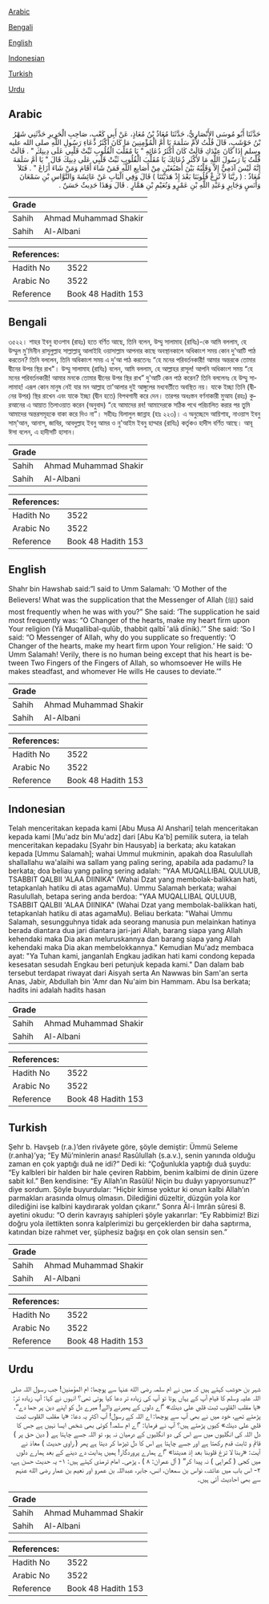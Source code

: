 [Arabic](#arabic)

[Bengali](#bengali)

[English](#english)

[Indonesian](#indonesian)

[Turkish](#turkish)

[Urdu](#urdu)

## Arabic


<div dir="rtl" lang="ar" style={{fontSize:'larger',backgroundColor:'#f8f9fa',padding:20}}>
حَدَّثَنَا أَبُو مُوسَى الأَنْصَارِيُّ، حَدَّثَنَا مُعَاذُ بْنُ مُعَاذٍ، عَنْ أَبِي كَعْبٍ، صَاحِبِ الْحَرِيرِ حَدَّثَنِي شَهْرُ بْنُ حَوْشَبٍ، قَالَ قُلْتُ لأُمِّ سَلَمَةَ يَا أُمَّ الْمُؤْمِنِينَ مَا كَانَ أَكْثَرُ دُعَاءِ رَسُولِ اللَّهِ صلى الله عليه وسلم إِذَا كَانَ عِنْدَكِ قَالَتْ كَانَ أَكْثَرُ دُعَائِهِ ‏"‏ يَا مُقَلِّبَ الْقُلُوبِ ثَبِّتْ قَلْبِي عَلَى دِينِكَ ‏"‏ ‏.‏ قَالَتْ قُلْتُ يَا رَسُولَ اللَّهِ مَا لأَكْثَرِ دُعَائِكَ يَا مُقَلِّبَ الْقُلُوبِ ثَبِّتْ قَلْبِي عَلَى دِينِكَ قَالَ ‏"‏ يَا أُمَّ سَلَمَةَ إِنَّهُ لَيْسَ آدَمِيٌّ إِلاَّ وَقَلْبُهُ بَيْنَ أُصْبُعَيْنِ مِنْ أَصَابِعِ اللَّهِ فَمَنْ شَاءَ أَقَامَ وَمَنْ شَاءَ أَزَاغَ ‏"‏ ‏.‏ فَتَلاَ مُعَاذٌ ‏:‏ ‏(‏ ربَّنَا لاَ تُزِغْ قُلُوبَنَا بَعْدَ إِذْ هَدَيْتَنَا ‏)‏ قَالَ وَفِي الْبَابِ عَنْ عَائِشَةَ وَالنَّوَّاسِ بْنِ سَمْعَانَ وَأَنَسٍ وَجَابِرٍ وَعَبْدِ اللَّهِ بْنِ عَمْرٍو وَنُعَيْمِ بْنِ هَمَّارٍ ‏.‏ قَالَ وَهَذَا حَدِيثٌ حَسَنٌ ‏.‏
</div>
<div style={{backgroundColor:'#f8f9fa',padding:20, marginBottom: 10}}><table> <thead> <tr> <th>Grade</th> <th></th> </tr> </thead> <tbody> <tr><td>Sahih</td><td>Ahmad Muhammad Shakir</td></tr><tr><td>Sahih</td><td>Al-Albani</td></tr></tbody></table><table> <thead> <tr> <th>References:</th> <th></th> </tr> </thead> <tbody><tr><td>Hadith No</td><td>3522</td></tr><tr><td>Arabic No</td><td>3522</td></tr><tr><td>Reference</td><td>Book 48 Hadith 153</td></tr></tbody></table></div>

## Bengali


<div dir="ltr" lang="bn" style={{fontSize:'larger',backgroundColor:'#f8f9fa',padding:20}}>
৩৫২২। শাহর ইবনু হাওশাব (রাহঃ) হতে বর্ণিত আছে, তিনি বলেন, উম্মু সালামাহ (রাযিঃ)-কে আমি বললাম, হে উম্মুল মু'মিনীন রাসূলুল্লাহ সাল্লাল্লাহু আলাইহি ওয়াসাল্লাম আপনার কাছে অবস্থানকালে অধিকাংশ সময় কোন দু'আটি পাঠ করতেন? তিনি বললেন, তিনি অধিকাংশ সময় এ দু'আ পাঠ করতেনঃ “হে মনের পরিবর্তনকারী! আমার অন্তরকে তোমার দ্বীনের উপর স্থির রাখ"। উম্মু সালামাহ (রাযিঃ) বলেন, আমি বললাম, হে আল্লাহর রাসূল! আপনি অধিকাংশ সময় “হে মনের পরিবর্তনকারী! আমার মনকে তোমার দ্বীনের উপর স্থির রাখ” দু'আটি কেন পাঠ করেন? তিনি বললেনঃ হে উম্মু সালামাহ! এরূপ কোন মানুষ নেই যার মন আল্লাহ তা'আলার দুই আঙ্গুলের মধ্যবর্তীতে অবস্থিত নয়। যাকে ইচ্ছা তিনি (দ্বীনের উপর) স্থির রাখেন এবং যাকে ইচ্ছা (দ্বীন হতে) বিপথগামী করে দেন। তারপর অধঃস্তন বর্ণনাকারী মুআয (রহঃ) কুরআনের এ আয়াত তিলাওয়াত করেন (অনুবাদ) “হে আমাদের রব! আমাদেরকে সঠিক পথে পরিচালিত করার পর তুমি আমাদের অন্তরসমূহকে বাকা করে দিও না”। সহীহঃ যিলালুল জান্নাহ (হাঃ ২২৩)। এ অনুচ্ছেদে আয়িশাহ, নাওয়াস ইবনু সাম্'আন, আনাস, জাবির, আবদুল্লাহ ইবনু আমর ও নু'আইম ইবনু হাম্মার (রাযিঃ) কর্তৃকও হাদীস বর্ণিত আছে। আবূ ঈসা বলেন, এ হাদীসটি হাসান।
</div>
<div style={{backgroundColor:'#f8f9fa',padding:20, marginBottom: 10}}><table> <thead> <tr> <th>Grade</th> <th></th> </tr> </thead> <tbody> <tr><td>Sahih</td><td>Ahmad Muhammad Shakir</td></tr><tr><td>Sahih</td><td>Al-Albani</td></tr></tbody></table><table> <thead> <tr> <th>References:</th> <th></th> </tr> </thead> <tbody><tr><td>Hadith No</td><td>3522</td></tr><tr><td>Arabic No</td><td>3522</td></tr><tr><td>Reference</td><td>Book 48 Hadith 153</td></tr></tbody></table></div>

## English


<div dir="ltr" lang="en" style={{fontSize:'larger',backgroundColor:'#f8f9fa',padding:20}}>
Shahr bin Hawshab said:“I said to Umm Salamah: ‘O Mother of the Believers! What was the supplication that the Messenger of Allah (ﷺ) said most frequently when he was with you?” She said: ‘The supplication he said most frequently was: “O Changer of the hearts, make my heart firm upon Your religion (Yā Muqallibal-qulūb, thabbit qalbī 'alā dīnik).’” She said: ‘So I said: “O Messenger of Allah, why do you supplicate so frequently: ‘O Changer of the hearts, make my heart firm upon Your religion.’ He said: ‘O Umm Salamah! Verily, there is no human being except that his heart is between Two Fingers of the Fingers of Allah, so whomsoever He wills He makes steadfast, and whomever He wills He causes to deviate.’”
</div>
<div style={{backgroundColor:'#f8f9fa',padding:20, marginBottom: 10}}><table> <thead> <tr> <th>Grade</th> <th></th> </tr> </thead> <tbody> <tr><td>Sahih</td><td>Ahmad Muhammad Shakir</td></tr><tr><td>Sahih</td><td>Al-Albani</td></tr></tbody></table><table> <thead> <tr> <th>References:</th> <th></th> </tr> </thead> <tbody><tr><td>Hadith No</td><td>3522</td></tr><tr><td>Arabic No</td><td>3522</td></tr><tr><td>Reference</td><td>Book 48 Hadith 153</td></tr></tbody></table></div>

## Indonesian


<div dir="ltr" lang="id" style={{fontSize:'larger',backgroundColor:'#f8f9fa',padding:20}}>
Telah menceritakan kepada kami [Abu Musa Al Anshari] telah menceritakan kepada kami [Mu'adz bin Mu'adz] dari [Abu Ka'b] pemilik sutera, ia telah menceritakan kepadaku [Syahr bin Hausyab] ia berkata; aku katakan kepada [Ummu Salamah]; wahai Ummul mukminin, apakah doa Rasulullah shallallahu wa'alaihi wa sallam yang paling sering, apabila ada padamu? Ia berkata; doa beliau yang paling sering adalah: "YAA MUQALLIBAL QULUUB, TSABBIT QALBII 'ALAA DIINIKA" (Wahai Dzat yang membolak-balikkan hati, tetapkanlah hatiku di atas agamaMu). Ummu Salamah berkata; wahai Rasulullah, betapa sering anda berdoa: "YAA MUQALLIBAL QULUUB, TSABBIT QALBII 'ALAA DIINIKA" (Wahai Dzat yang membolak-balikkan hati, tetapkanlah hatiku di atas agamaMu). Beliau berkata: "Wahai Ummu Salamah, sesungguhnya tidak ada seorang manusia pun melainkan hatinya berada diantara dua jari diantara jari-jari Allah, barang siapa yang Allah kehendaki maka Dia akan meluruskannya dan barang siapa yang Allah kehendaki maka Dia akan membelokkannya." Kemudian Mu'adz membaca ayat: "Ya Tuhan kami, janganlah Engkau jadikan hati kami condong kepada kesesatan sesudah Engkau beri petunjuk kepada kami." Dan dalam bab tersebut terdapat riwayat dari Aisyah serta An Nawwas bin Sam'an serta Anas, Jabir, Abdullah bin 'Amr dan Nu'aim bin Hammam. Abu Isa berkata; hadits ini adalah hadits hasan
</div>
<div style={{backgroundColor:'#f8f9fa',padding:20, marginBottom: 10}}><table> <thead> <tr> <th>Grade</th> <th></th> </tr> </thead> <tbody> <tr><td>Sahih</td><td>Ahmad Muhammad Shakir</td></tr><tr><td>Sahih</td><td>Al-Albani</td></tr></tbody></table><table> <thead> <tr> <th>References:</th> <th></th> </tr> </thead> <tbody><tr><td>Hadith No</td><td>3522</td></tr><tr><td>Arabic No</td><td>3522</td></tr><tr><td>Reference</td><td>Book 48 Hadith 153</td></tr></tbody></table></div>

## Turkish


<div dir="ltr" lang="tr" style={{fontSize:'larger',backgroundColor:'#f8f9fa',padding:20}}>
Şehr b. Havşeb (r.a.)’den rivâyete göre, şöyle demiştir: Ümmü Seleme (r.anha)’ya; “Ey Mü’minlerin anası! Rasûlullah (s.a.v.), senin yanında olduğu zaman en çok yaptığı duâ ne idi?” Dedi ki: “Çoğunlukla yaptığı duâ şuydu: “Ey kalbleri bir halden bir hale çeviren Rabbim, benim kalbimi de dinin üzere sabit kıl.” Ben kendisine: “Ey Allah’ın Rasûlü! Niçin bu duâyı yapıyorsunuz?” diye sordum. Şöyle buyurdular: “Hiçbir kimse yoktur ki onun kalbi Allah’ın parmakları arasında olmuş olmasın. Dilediğini düzeltir, düzgün yola kor dilediğini ise kalbini kaydırarak yoldan çıkarır.” Sonra Âl-i Imrân sûresi 8. ayetini okudu: “O derin kavrayış sahipleri şöyle yakarırlar: “Ey Rabbimiz! Bizi doğru yola ilettikten sonra kalplerimizi bu gerçeklerden bir daha saptırma, katından bize rahmet ver, şüphesiz bağışı en çok olan sensin sen.”
</div>
<div style={{backgroundColor:'#f8f9fa',padding:20, marginBottom: 10}}><table> <thead> <tr> <th>Grade</th> <th></th> </tr> </thead> <tbody> <tr><td>Sahih</td><td>Ahmad Muhammad Shakir</td></tr><tr><td>Sahih</td><td>Al-Albani</td></tr></tbody></table><table> <thead> <tr> <th>References:</th> <th></th> </tr> </thead> <tbody><tr><td>Hadith No</td><td>3522</td></tr><tr><td>Arabic No</td><td>3522</td></tr><tr><td>Reference</td><td>Book 48 Hadith 153</td></tr></tbody></table></div>

## Urdu


<div dir="rtl" lang="ur" style={{fontSize:'larger',backgroundColor:'#f8f9fa',padding:20}}>
شہر بن حوشب کہتے ہیں کہ میں نے ام سلمہ رضی الله عنہا سے پوچھا: ام المؤمنین! جب رسول اللہ صلی اللہ علیہ وسلم کا قیام آپ کے یہاں ہوتا تو آپ کی زیادہ تر دعا کیا ہوتی تھی؟ انہوں نے کہا: آپ زیادہ تر: «يا مقلب القلوب ثبت قلبي على دينك» ”اے دلوں کے پھیرنے والے! میرے دل کو اپنے دین پر جما دے“، پڑھتے تھے، خود میں نے بھی آپ سے پوچھا: اے اللہ کے رسول! آپ اکثر یہ دعا: «يا مقلب القلوب ثبت قلبي على دينك» کیوں پڑھتے ہیں؟ آپ نے فرمایا: ”اے ام سلمہ! کوئی بھی شخص ایسا نہیں ہے جس کا دل اللہ کی انگلیوں میں سے اس کی دو انگلیوں کے درمیان نہ ہو، تو اللہ جسے چاہتا ہے ( دین حق پر ) قائم و ثابت قدم رکھتا ہے اور جسے چاہتا ہے اس کا دل ٹیڑھا کر دیتا ہے پھر ( راوی حدیث ) معاذ نے آیت: «ربنا لا تزغ قلوبنا بعد إذ هديتنا» ”اے ہمارے پروردگار! ہمیں ہدایت دے دینے کے بعد ہمارے دلوں میں کجی ( گمراہی ) نہ پیدا کر“ ( آل عمران: ۸ ) ، پڑھی۔ امام ترمذی کہتے ہیں: ۱- یہ حدیث حسن ہے، ۲- اس باب میں عائشہ، نواس بن سمعان، انس، جابر، عبداللہ بن عمرو اور نعیم بن عمار رضی الله عنہم سے بھی احادیث آئی ہیں۔
</div>
<div style={{backgroundColor:'#f8f9fa',padding:20, marginBottom: 10}}><table> <thead> <tr> <th>Grade</th> <th></th> </tr> </thead> <tbody> <tr><td>Sahih</td><td>Ahmad Muhammad Shakir</td></tr><tr><td>Sahih</td><td>Al-Albani</td></tr></tbody></table><table> <thead> <tr> <th>References:</th> <th></th> </tr> </thead> <tbody><tr><td>Hadith No</td><td>3522</td></tr><tr><td>Arabic No</td><td>3522</td></tr><tr><td>Reference</td><td>Book 48 Hadith 153</td></tr></tbody></table></div>